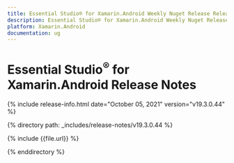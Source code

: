 ```yaml
---
title: Essential Studio® for Xamarin.Android Weekly Nuget Release Release Notes  
description: Essential Studio® for Xamarin.Android Weekly Nuget Release Release Notes  
platform: Xamarin.Android
documentation: ug
---
```


# Essential Studio<sup>®</sup> for Xamarin.Android  Release Notes  

{% include release-info.html date="October 05, 2021"  version="v19.3.0.44" %} 


{% directory path: _includes/release-notes/v19.3.0.44 %}

{% include {{file.url}} %}

{% enddirectory %}